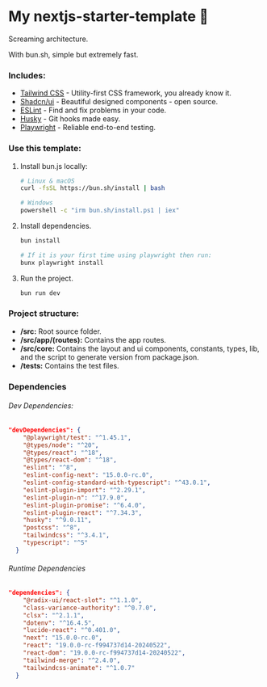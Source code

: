 # My nextjs-starter-template 🚀

Screaming architecture.

With bun.sh, simple but extremely fast.

### Includes:

- [Tailwind CSS](https://tailwindcss.com/docs/installation "TailwindCSS docs") - Utility-first CSS framework, you already know it.
- [Shadcn/ui](https://ui.shadcn.com/ "shadcn/ui website") - Beautiful designed components - open source.
- [ESLint](https://eslint.org/ "ESLint website") - Find and fix problems in your code.
- [Husky](https://github.com/typicode/husky "Husky repo") - Git hooks made easy.
- [Playwright](https://playwright.dev/ "Playwright website") - Reliable end-to-end testing.

### Use this template:

1. Install bun.js locally:

   ```bash
   # Linux & macOS
   curl -fsSL https://bun.sh/install | bash

   # Windows
   powershell -c "irm bun.sh/install.ps1 | iex"
   ```
2. Install dependencies.

   ```bash
   bun install

   # If it is your first time using playwright then run:
   bunx playwright install
   ```
3. Run the project.

   ```bash
   bun run dev
   ```

### Project structure:

- **/src:** Root source folder.
- **/src/app/(routes):** Contains the app routes.
- **/src/core:** Contains the layout and ui components, constants, types, lib, and the script to generate version from package.json.
- **/tests:** Contains the test files.

### Dependencies

###### Dev Dependencies:

```json
"devDependencies": {
    "@playwright/test": "^1.45.1",
    "@types/node": "^20",
    "@types/react": "^18",
    "@types/react-dom": "^18",
    "eslint": "^8",
    "eslint-config-next": "15.0.0-rc.0",
    "eslint-config-standard-with-typescript": "^43.0.1",
    "eslint-plugin-import": "^2.29.1",
    "eslint-plugin-n": "^17.9.0",
    "eslint-plugin-promise": "^6.4.0",
    "eslint-plugin-react": "^7.34.3",
    "husky": "^9.0.11",
    "postcss": "^8",
    "tailwindcss": "^3.4.1",
    "typescript": "^5"
  }
```

###### Runtime Dependencies

```json
"dependencies": {
    "@radix-ui/react-slot": "^1.1.0",
    "class-variance-authority": "^0.7.0",
    "clsx": "^2.1.1",
    "dotenv": "^16.4.5",
    "lucide-react": "^0.401.0",
    "next": "15.0.0-rc.0",
    "react": "19.0.0-rc-f994737d14-20240522",
    "react-dom": "19.0.0-rc-f994737d14-20240522",
    "tailwind-merge": "^2.4.0",
    "tailwindcss-animate": "^1.0.7"
  }
```
